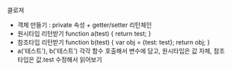 클로져
 - 객체 만들기 : private 속성 + getter/setter
리턴체인
 - 원시타입 리턴받기
function a(test) {
return test;
}
 - 참조타입 리턴받기
function b(test) {
var obj = {test: test};
return obj;
}
 - a('테스트'), b('테스트')
각각 함수 호출해서 변수에 담고,
원시타입은 값 자체,
참조타입은 값.test
수정해서 읽어보기